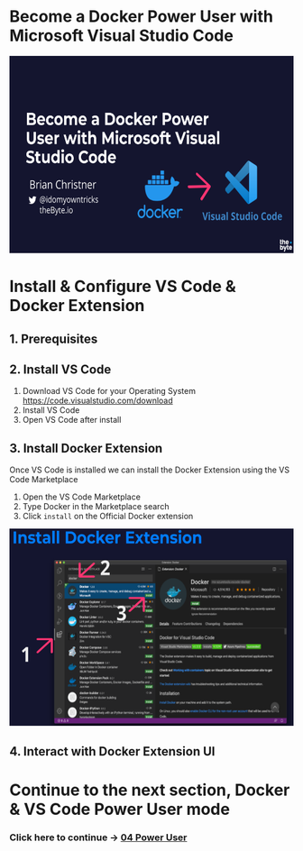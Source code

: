 # Become a Docker Power User with Microsoft Visual Studio Code

<img src="./../img/vs-code-docker-training.png" alt="VS Code and Docker training" height="350"> 

# Install & Configure VS Code & Docker Extension

## 1. Prerequisites

## 2. Install VS Code

1. Download VS Code for your Operating System https://code.visualstudio.com/download
2. Install VS Code
3. Open VS Code after install

## 3. Install Docker Extension
Once VS Code is installed we can install the Docker Extension using the VS Code Marketplace

1. Open the VS Code Marketplace
2. Type Docker in the Marketplace search
3. Click `install` on the Official Docker extension


<img src="./../img/03-install-docker-vscode-extension.png" alt="Install VS Code Docker Extension" height="350"> 


## 4. Interact with Docker Extension UI


# Continue to the next section, Docker & VS Code Power User mode

### Click here to continue -> [04 Power User](./../04-power-user/poweruser.md)
